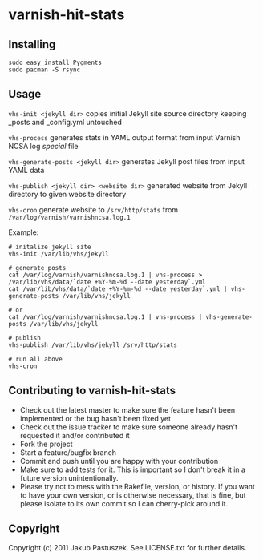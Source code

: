 # varnish-hit-stats

## Installing

    sudo easy_install Pygments
    sudo pacman -S rsync

## Usage

`vhs-init <jekyll dir>` copies initial Jekyll site source directory keeping _posts and _config.yml untouched

`vhs-process` generates stats in YAML output format from input Varnish NCSA log *special* file

`vhs-generate-posts <jekyll dir>` generates Jekyll post files from input YAML data

`vhs-publish <jekyll dir> <website dir>` generated website from Jekyll directory to given website directory

`vhs-cron` generate website to `/srv/http/stats` from `/var/log/varnish/varnishncsa.log.1`

Example:

    # initalize jekyll site
    vhs-init /var/lib/vhs/jekyll

    # generate posts
    cat /var/log/varnish/varnishncsa.log.1 | vhs-process > /var/lib/vhs/data/`date +%Y-%m-%d --date yesterday`.yml
    cat /var/lib/vhs/data/`date +%Y-%m-%d --date yesterday`.yml | vhs-generate-posts /var/lib/vhs/jekyll

    # or
    cat /var/log/varnish/varnishncsa.log.1 | vhs-process | vhs-generate-posts /var/lib/vhs/jekyll

    # publish
    vhs-publish /var/lib/vhs/jekyll /srv/http/stats

    # run all above
    vhs-cron

## Contributing to varnish-hit-stats
 
* Check out the latest master to make sure the feature hasn't been implemented or the bug hasn't been fixed yet
* Check out the issue tracker to make sure someone already hasn't requested it and/or contributed it
* Fork the project
* Start a feature/bugfix branch
* Commit and push until you are happy with your contribution
* Make sure to add tests for it. This is important so I don't break it in a future version unintentionally.
* Please try not to mess with the Rakefile, version, or history. If you want to have your own version, or is otherwise necessary, that is fine, but please isolate to its own commit so I can cherry-pick around it.

## Copyright

Copyright (c) 2011 Jakub Pastuszek. See LICENSE.txt for
further details.

